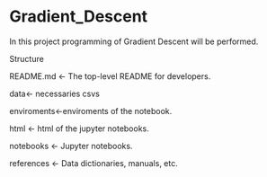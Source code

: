 # Gradient_Descent

In this project programming of Gradient Descent will be performed.

Structure

README.md <- The top-level README for developers.

data<- necessaries csvs

enviroments<-enviroments of  the notebook.

html <- html of the jupyter notebooks.

notebooks <- Jupyter notebooks.

references <- Data dictionaries, manuals, etc.
